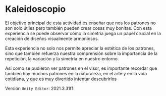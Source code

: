 # Kaleidoscopio

El objetivo principal de esta actividad es enseñar que nos los patrones no son solo útiles pero también pueden crear cosas muy bonitas. Con esta experiencia se puede observar cómo la simetría juega un papel crucial en la creación de diseños visualmente armoniosos.

Esta experiencia no solo nos permite apreciar la estética de los patrones, sino que también refuerza nuestra comprensión sobre la importancia de la repetición, la variación y la simetría en nuestro entorno.

Así como se pudieron ver patrones en el visor, es importante recordar que también hay muchos patrones en la naturaleza, en el arte y en la vida cotidiana, y que es muy divertido intentar descubrirlos

Versión `Unity Editor`: 2021.3.31f1
